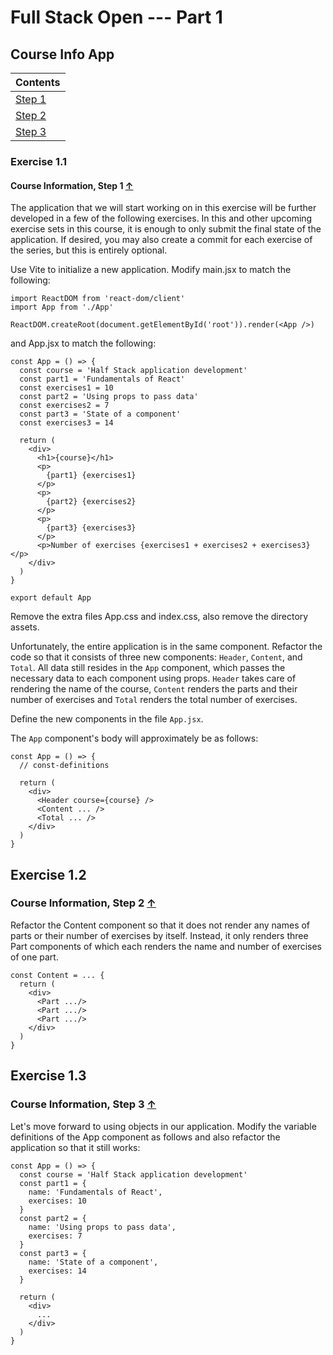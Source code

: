 # Full Stack Open --- Part 1

## Course Info App
|Contents                 |
| ----------------------- |
| [Step 1](#exercise-1.1) |
| [Step 2](#exercise-1.2) |
| [Step 3](#exercise-1.3) |

### Exercise 1.1
#### Course Information, Step 1 [&#8593;](#course-info-app)

The application that we will start working on in this exercise will be further developed in a few of the following exercises. In this and other upcoming exercise sets in this course, it is enough to only submit the final state of the application. If desired, you may also create a commit for each exercise of the series, but this is entirely optional.

Use Vite to initialize a new application. Modify main.jsx to match the following:
```react
import ReactDOM from 'react-dom/client'
import App from './App'

ReactDOM.createRoot(document.getElementById('root')).render(<App />)
```
and App.jsx to match the following:
```react
const App = () => {
  const course = 'Half Stack application development'
  const part1 = 'Fundamentals of React'
  const exercises1 = 10
  const part2 = 'Using props to pass data'
  const exercises2 = 7
  const part3 = 'State of a component'
  const exercises3 = 14

  return (
    <div>
      <h1>{course}</h1>
      <p>
        {part1} {exercises1}
      </p>
      <p>
        {part2} {exercises2}
      </p>
      <p>
        {part3} {exercises3}
      </p>
      <p>Number of exercises {exercises1 + exercises2 + exercises3}</p>
    </div>
  )
}

export default App
```
Remove the extra files App.css and index.css, also remove the directory assets.

Unfortunately, the entire application is in the same component. Refactor the code so that it consists of three new components: `Header`, `Content`, and `Total`. All data still resides in the `App` component, which passes the necessary data to each component using props. `Header` takes care of rendering the name of the course, `Content` renders the parts and their number of exercises and `Total` renders the total number of exercises.

Define the new components in the file `App.jsx`.

The `App` component's body will approximately be as follows:
```react
const App = () => {
  // const-definitions

  return (
    <div>
      <Header course={course} />
      <Content ... />
      <Total ... />
    </div>
  )
}
```

## Exercise 1.2
### Course Information, Step 2 [&#8593;](#course-info-app)

Refactor the Content component so that it does not render any names of parts or their number of exercises by itself. Instead, it only renders three Part components of which each renders the name and number of exercises of one part.

```react
const Content = ... {
  return (
    <div>
      <Part .../>
      <Part .../>
      <Part .../>
    </div>
  )
}
```

## Exercise 1.3
### Course Information, Step 3 [&#8593;](#course-info-app)

Let's move forward to using objects in our application. Modify the variable definitions of the App component as follows and also refactor the application so that it still works:

```react
const App = () => {
  const course = 'Half Stack application development'
  const part1 = {
    name: 'Fundamentals of React',
    exercises: 10
  }
  const part2 = {
    name: 'Using props to pass data',
    exercises: 7
  }
  const part3 = {
    name: 'State of a component',
    exercises: 14
  }

  return (
    <div>
      ...
    </div>
  )
}
```
